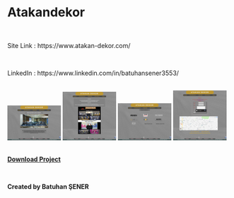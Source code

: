 # Atakandekor
<br/>
  <p>Site Link : https://www.atakan-dekor.com/</p>
<br/>
  <p>LinkedIn : https://www.linkedin.com/in/batuhansener3553/</p>
<br/>
 <div >
  <img src="https://github.com/canonka/Atakan-Dekor/blob/master/img/Anasayfa.jpg" width="24%">
  <img src="https://github.com/canonka/Atakan-Dekor/blob/master/img/Hakkimizda.jpg" width="24%">
  <img src="https://github.com/canonka/Atakan-Dekor/blob/master/img/Referanslarimiz.jpg" width="24%">
  <img src="https://github.com/canonka/Atakan-Dekor/blob/master/img/iletisim.jpg" width="24%">
 </div>
<br/>
 <p><b><a href="https://github.com/canonka/Atakan-Dekor/archive/master.zip">Download Project</a></b></p>
<br/>
<p><b>Created by Batuhan ŞENER</b></p>
<br/>
